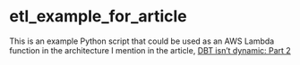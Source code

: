# etl_example_for_article
This is an example Python script that could be used as an AWS Lambda function in the architecture I mention in the article, [DBT isn’t dynamic: Part 2](https://medium.com/@caiparryjones96/dbt-isnt-always-the-right-tool-to-transform-data-b736b82ab030#09f1-8f1c38cb2b7e)
